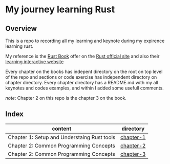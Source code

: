 # My journey learning Rust

## Overview

This is a repo to recording all my learning and keynote during my expirence learning rust.

My reference is the [Rust Book](https://doc.rust-lang.org/book/) offer on the [Rust official site](https://www.rust-lang.org/) and also their [learning interactive website](https://rust-book.cs.brown.edu/)

Every chapter on the books has indepent directory on the root on top level of the repo and sections or code exercise has independent directory on chapter directory. Every chapter directory has a README.md with my all keynotes and codes examples, and within I added some usefull comments.

*note*: Chapter 2 on this repo is the chapter 3 on the book.

## Index

| content   | directory |
| --------- | --------- |
| Chapter 1: Setup and Understaing Rust tools | [chapter-1]( /chapter-1 ) |
| Chapter 2: Common Programming Concepts | [chapter-2]( /chapter-2 ) |
| Chapter 2: Common Programming Concepts | [chapter-3]( /chapter-3 ) |

